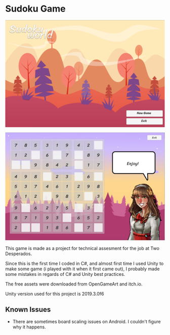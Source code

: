# Sudoku Game

![Alt text](https://github.com/dvsoftware/sudoku/raw/master/screenshot1.png "Main Menu Screenshot")

![Alt text](https://github.com/dvsoftware/sudoku/raw/master/screenshot2.png "Game Screenshot")


This game is made as a project for technical assesment for the job at Two Desperados. 

Since this is the first time I coded in C#, and almost first time I used Unity to make some game (i played with it when it first came out), I probably made some mistakes in regards of C# and Unity best practices.

The free assets were downloaded from OpenGameArt and itch.io.

Unity version used for this project is 2019.3.0f6 

## Known Issues
- There are sometimes board scaling issues on Android. I couldn't figure why it happens.